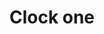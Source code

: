 ---
title: Clock one
tags: ["clock", "one", "time", "watch", "hour", "tick", "tock", "schedule"]
icon: clock-one
svg: '<svg xmlns="http://www.w3.org/2000/svg" width="24" height="24" fill="none" viewBox="0 0 24 24" stroke-width="1.5" stroke-linecap="round" stroke-linejoin="round" stroke="currentColor"><path d="M12 6v6l2.5-4"/><circle cx="12" cy="12" r="9"/></svg>'
---